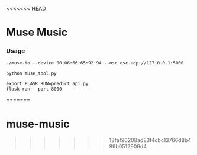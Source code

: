 <<<<<<< HEAD
# Muse Music



### Usage

```
./muse-io --device 00:06:66:65:92:94 --osc osc.udp://127.0.0.1:5000
```

```
python muse_tool.py
```

```
export FLASK_RUN=predict_api.py
flask run --port 8000
```
=======
# muse-music
>>>>>>> 18faf90208ad83f4cbc13766d8b489b0512909d4
